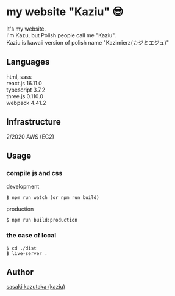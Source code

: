 my website "Kaziu" 😎
====

It's my website.  
I'm Kazu, but Polish people call me "Kaziu".    
Kaziu is kawaii version of polish name "Kazimierz(カジミエジュ)"

## Languages
html, sass  
react.js 16.11.0    
typescript 3.7.2    
three.js 0.110.0    
webpack 4.41.2

## Infrastructure
2/2020 AWS (EC2)

## Usage
### compile js and css
development
```
$ npm run watch (or npm run build)
```

production
```
$ npm run build:production
```
### the case of local
```
$ cd ./dist
$ live-server .
```

## Author

[sasaki kazutaka (kaziu)](https://github.com/kazoogon)